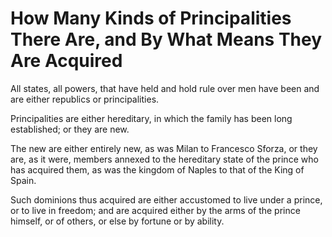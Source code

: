 # How Many Kinds of Principalities There Are, and By What Means They Are Acquired 

All states, all powers, that have held and hold rule over men have been and are
either republics or principalities.

Principalities are either hereditary, in which the family has been long
established; or they are new.

The new are either entirely new, as was Milan to Francesco Sforza, or they are,
as it were, members annexed to the hereditary state of the prince who has
acquired them, as was the kingdom of Naples to that of the King of Spain.

Such dominions thus acquired are either accustomed to live under a prince, or to
live in freedom; and are acquired either by the arms of the prince himself, or
of others, or else by fortune or by ability.
